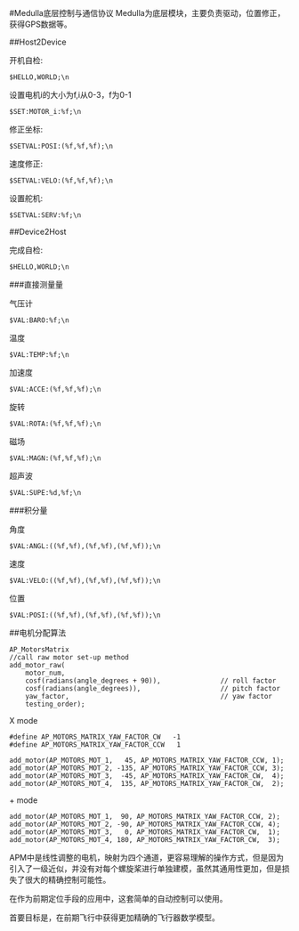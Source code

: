 #Medulla底层控制与通信协议
Medulla为底层模块，主要负责驱动，位置修正，获得GPS数据等。

##Host2Device

开机自检:

    $HELLO,WORLD;\n

设置电机i的大小为f,i从0-3，f为0-1

    $SET:MOTOR_i:%f;\n

修正坐标:

    $SETVAL:POSI:(%f,%f,%f);\n

速度修正:

    $SETVAL:VELO:(%f,%f,%f);\n

设置舵机:

    $SETVAL:SERV:%f;\n

##Device2Host

完成自检:

    $HELLO,WORLD;\n

###直接测量量    

气压计

    $VAL:BARO:%f;\n

温度

    $VAL:TEMP:%f;\n
    
加速度

    $VAL:ACCE:(%f,%f,%f);\n

旋转

    $VAL:ROTA:(%f,%f,%f);\n

磁场

    $VAL:MAGN:(%f,%f,%f);\n

超声波
    
    $VAL:SUPE:%d,%f;\n

###积分量

角度

    $VAL:ANGL:((%f,%f),(%f,%f),(%f,%f));\n
速度

    $VAL:VELO:((%f,%f),(%f,%f),(%f,%f));\n
位置

    $VAL:POSI:((%f,%f),(%f,%f),(%f,%f));\n

##电机分配算法

    AP_MotorsMatrix 
    //call raw motor set-up method
    add_motor_raw(
        motor_num,
        cosf(radians(angle_degrees + 90)),               // roll factor
        cosf(radians(angle_degrees)),                    // pitch factor
        yaw_factor,                                      // yaw factor
        testing_order);
X mode
    
    #define AP_MOTORS_MATRIX_YAW_FACTOR_CW   -1
    #define AP_MOTORS_MATRIX_YAW_FACTOR_CCW   1 
    
    add_motor(AP_MOTORS_MOT_1,   45, AP_MOTORS_MATRIX_YAW_FACTOR_CCW, 1);
    add_motor(AP_MOTORS_MOT_2, -135, AP_MOTORS_MATRIX_YAW_FACTOR_CCW, 3);
    add_motor(AP_MOTORS_MOT_3,  -45, AP_MOTORS_MATRIX_YAW_FACTOR_CW,  4);
    add_motor(AP_MOTORS_MOT_4,  135, AP_MOTORS_MATRIX_YAW_FACTOR_CW,  2);

\+ mode
    
    add_motor(AP_MOTORS_MOT_1,  90, AP_MOTORS_MATRIX_YAW_FACTOR_CCW, 2);
    add_motor(AP_MOTORS_MOT_2, -90, AP_MOTORS_MATRIX_YAW_FACTOR_CCW, 4);
    add_motor(AP_MOTORS_MOT_3,   0, AP_MOTORS_MATRIX_YAW_FACTOR_CW,  1);
    add_motor(AP_MOTORS_MOT_4, 180, AP_MOTORS_MATRIX_YAW_FACTOR_CW,  3);

APM中是线性调整的电机，映射为四个通道，更容易理解的操作方式，但是因为引入了一级近似，并没有对每个螺旋桨进行单独建模，虽然其通用性更加，但是损失了很大的精确控制可能性。

在作为前期定位手段的应用中，这套简单的自动控制可以使用。

首要目标是，在前期飞行中获得更加精确的飞行器数学模型。